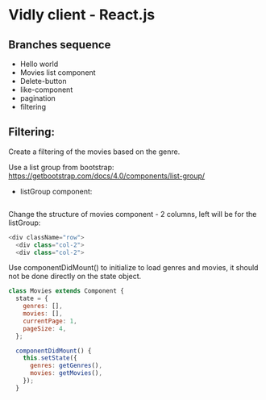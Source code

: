 # Vidly client - React.js

## Branches sequence
- Hello world
- Movies list component
- Delete-button
- like-component
- pagination
- filtering

## Filtering:

Create a filtering of the movies based on the genre.

Use a list group from bootstrap:
https://getbootstrap.com/docs/4.0/components/list-group/

- listGroup component:
```javascript

```

Change the structure of movies component - 2 columns, left will be for the listGroup:
```javascript
<div className="row">
  <div class="col-2">
  <div class="col-2">
```

Use componentDidMount() to initialize to load genres and movies, it should not be done directly on the state object.

```javascript
class Movies extends Component {
  state = {
    genres: [],
    movies: [],
    currentPage: 1,
    pageSize: 4,
  };

  componentDidMount() {
    this.setState({
      genres: getGenres(),
      movies: getMovies(),
    });
  }
```

```javascript

```

```javascript

```

```javascript

```

```javascript

```

```javascript

```